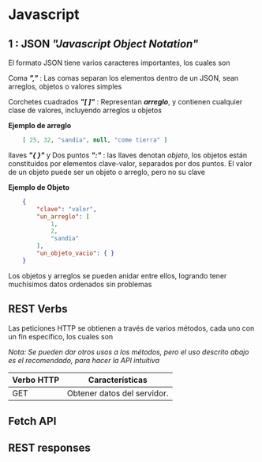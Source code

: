 # Javascript

## 1 : JSON *"Javascript Object Notation"*
El formato JSON tiene varios caracteres importantes, los cuales son

Coma ***","***
	: Las comas separan los elementos dentro de un JSON, sean arreglos, objetos o valores simples

Corchetes cuadrados ***"[ ]"***
	: Representan ***arreglo***, y contienen cualquier clase de valores, incluyendo arreglos u objetos

**Ejemplo de arreglo**
``` json
	[ 25, 32, "sandia", null, "come tierra" ]
```
	
llaves ***"{ }"*** y Dos puntos ***":"***
	: las llaves denotan *objeto*, los objetos están constituidos por elementos clave-valor, separados por dos puntos. El valor de un objeto puede ser un objeto o arreglo, pero no su clave

**Ejemplo de Objeto**
``` json
	{
		"clave": "valor",
		"un_arreglo": [
			1,
			2,
			"sandia"
		],
		"un_objeto_vacio": { }
	}
```

Los objetos y arreglos se pueden anidar entre ellos, logrando tener muchísimos datos ordenados sin problemas

## REST Verbs

Las peticiones HTTP se obtienen a través de varios métodos, cada uno con un fin específico, los cuales son

*Nota: Se pueden dar otros usos a los métodos, pero el uso descrito abajo es el recomendado, para hacer la API intuitiva*

|**Verbo HTTP**|**Características**|
|:---|:---:|
|GET|Obtener datos del servidor. |


## Fetch API


## REST responses